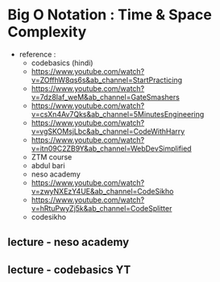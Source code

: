 # Big O Notation : Time & Space Complexity

- reference : 
    - codebasics (hindi)
    - https://www.youtube.com/watch?v=ZOffhW8qs6s&ab_channel=StartPracticing
    - https://www.youtube.com/watch?v=7dz8Iaf_weM&ab_channel=GateSmashers
    - https://www.youtube.com/watch?v=csXn4Av7Qks&ab_channel=5MinutesEngineering
    - https://www.youtube.com/watch?v=vgSKOMsjLbc&ab_channel=CodeWithHarry
    - https://www.youtube.com/watch?v=itn09C2ZB9Y&ab_channel=WebDevSimplified
    - ZTM course
    - abdul bari
    - neso academy
    - https://www.youtube.com/watch?v=zwyNXEzY4UE&ab_channel=CodeSikho
    - https://www.youtube.com/watch?v=hRtuPwyZj5k&ab_channel=CodeSplitter
    - codesikho

## lecture - neso academy




## lecture - codebasics YT


